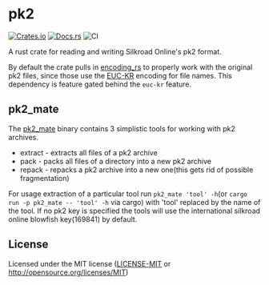 # pk2

[![Crates.io](https://img.shields.io/crates/v/pk2.svg)](https://crates.io/crates/pk2)
[![Docs.rs](https://docs.rs/pk2/badge.svg)](https://docs.rs/pk2)
![CI](https://github.com/veykril/pk2/workflows/CI/badge.svg)

A rust crate for reading and writing Silkroad Online's pk2 format.

By default the crate pulls in [encoding_rs](https://crates.io/crates/encoding_rs) to properly work with the original pk2 files, since those use the [EUC-KR](https://en.wikipedia.org/wiki/Extended_Unix_Code#EUC-KR) encoding for file names. This dependency is feature gated behind the `euc-kr` feature.

## pk2_mate

The [pk2_mate](./pk2_mate) binary contains 3 simplistic tools for working with pk2 archives.
- extract - extracts all files of a pk2 archive
- pack - packs all files of a directory into a new pk2 archive
- repack - repacks a pk2 archive into a new one(this gets rid of possible fragmentation)

For usage extraction of a particular tool run `pk2_mate 'tool' -h`(or `cargo run -p pk2_mate -- 'tool' -h` via cargo) with 'tool' replaced by the name of the tool. If no pk2 key is specified the tools will use the international silkroad online blowfish key(169841) by default.

## License

Licensed under the MIT license ([LICENSE-MIT](LICENSE-MIT) or http://opensource.org/licenses/MIT)
